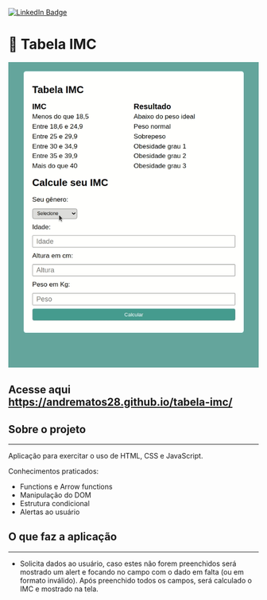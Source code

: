 [![LinkedIn Badge](https://img.shields.io/badge/LinkedIn-Profile-informational?style=flat&logo=linkedin&logoColor=white&color=0D76A8)](https://www.linkedin.com/in/andr%C3%A9-matos-8ab5451aa/)



# :blue_book: Tabela IMC

![](assets/imc.gif)


## Acesse aqui https://andrematos28.github.io/tabela-imc/

## Sobre o projeto

---
Aplicação para exercitar o uso de HTML, CSS e JavaScript.

Conhecimentos praticados:
- Functions e Arrow functions
- Manipulação do DOM
- Estrutura condicional
- Alertas ao usuário

## O que faz a aplicação
---
* Solicita dados ao usuário, caso estes não forem preenchidos será mostrado um alert e focando no campo com o dado em falta (ou em formato inválido).
Após preenchido todos os campos, será calculado o IMC e mostrado na tela.
